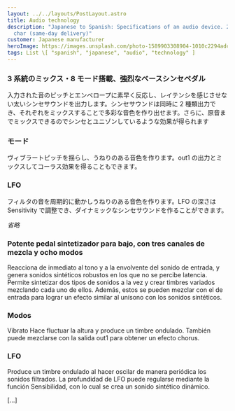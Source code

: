 ```yaml
---
layout: ../../layouts/PostLayout.astro
title: Audio technology
description: "Japanese to Spanish: Specifications of an audio device. 2,500+
  char (same-day delivery)"
customer: Japanese manufacturer
heroImage: https://images.unsplash.com/photo-1589903308904-1010c2294adc?ixlib=rb-4.0.3&ixid=MnwxMjA3fDB8MHxwaG90by1wYWdlfHx8fGVufDB8fHx8&auto=format&fit=crop&w=2070&q=80
tags: List \[ "spanish", "japanese", "audio", "technology" ]
---
```


### 3 系統のミックス・8 モード搭載、強烈なベースシンセペダル

入力された音のピッチとエンべロープに素早く反応し、レイテンシを感じさせない太いシンセサウンドを出力します。シンセサウンドは同時に 2 種類出力でき、それぞれをミックスすることで多彩な音色を作り出せます。さらに、原音までミックスできるのでシンセとユニゾンしているような効果が得られます

### モード

ヴィブラートピッチを揺らし、うねりのある音色を作ります。out1 の出力とミックスしてコーラス効果を得ることもできます。

### LFO

フィルタの音を周期的に動かしうねりのある音色を作ります。LFO の深さは Sensitivity で調整でき、ダイナミックなシンセサウンドを作ることができます。

_省略_

### Potente pedal sintetizador para bajo, con tres canales de mezcla y ocho modos

Reacciona de inmediato al tono y a la envolvente del sonido de entrada, y genera sonidos sintéticos robustos en los que no se percibe latencia. Permite sintetizar dos tipos de sonidos a la vez y crear timbres variados mezclando cada uno de ellos. Además, estos se pueden mezclar con el de entrada para lograr un efecto similar al unísono con los sonidos sintéticos.

### Modos

Vibrato
Hace fluctuar la altura y produce un timbre ondulado. También puede mezclarse con la salida out1 para obtener un efecto chorus.

### LFO

Produce un timbre ondulado al hacer oscilar de manera periódica los sonidos filtrados. La profundidad de LFO puede regularse mediante la función Sensibilidad, con lo cual se crea un sonido sintético dinámico.

[...]
